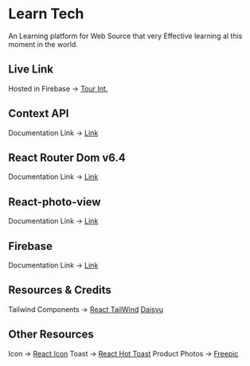 # Learn Tech 

An Learning platform for Web Source that very Effective learning al this moment in the world.


## Live Link
Hosted in Firebase -> [Tour Int.](https://learntechorg.web.app/)

## Context API

Documentation Link -> [Link](https://reactjs.org/docs/context.html#api)

## React Router Dom v6.4 
Documentation Link -> [Link](https://reactrouter.com/en/main/start/overview)

## React-photo-view
Documentation Link -> [Link](https://www.npmjs.com/package/react-photo-view)
## Firebase
Documentation Link -> [Link](https://console.firebase.google.com/)

## Resources & Credits
Tailwind Components -> 
[React TailWind](https://tailwindcss.com/docs/guides/create-react-app)
[Daisyu](https://daisyui.com/)
## Other Resources
Icon -> [React Icon](https://react-icons.github.io/react-icons/)
Toast -> [React Hot Toast](https://react-hot-toast.com/)
Product Photos -> [Freepic](https://www.freepik.com/)